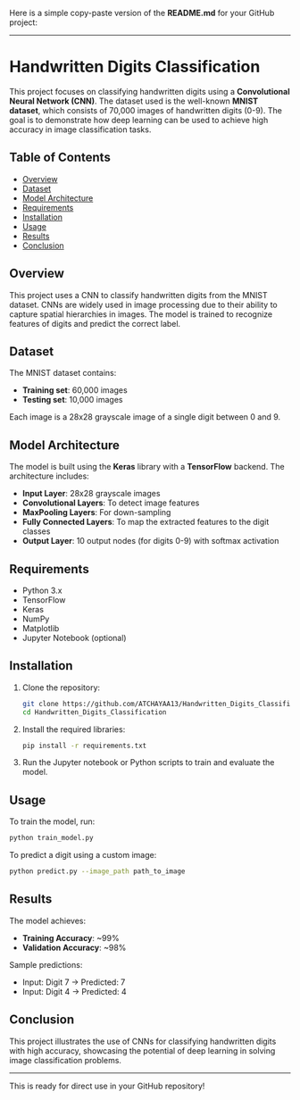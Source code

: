 Here is a simple copy-paste version of the **README.md** for your GitHub project:

---

# Handwritten Digits Classification

This project focuses on classifying handwritten digits using a **Convolutional Neural Network (CNN)**. The dataset used is the well-known **MNIST dataset**, which consists of 70,000 images of handwritten digits (0-9). The goal is to demonstrate how deep learning can be used to achieve high accuracy in image classification tasks.

## Table of Contents
- [Overview](#overview)
- [Dataset](#dataset)
- [Model Architecture](#model-architecture)
- [Requirements](#requirements)
- [Installation](#installation)
- [Usage](#usage)
- [Results](#results)
- [Conclusion](#conclusion)

## Overview

This project uses a CNN to classify handwritten digits from the MNIST dataset. CNNs are widely used in image processing due to their ability to capture spatial hierarchies in images. The model is trained to recognize features of digits and predict the correct label.

## Dataset

The MNIST dataset contains:
- **Training set**: 60,000 images
- **Testing set**: 10,000 images

Each image is a 28x28 grayscale image of a single digit between 0 and 9.

## Model Architecture

The model is built using the **Keras** library with a **TensorFlow** backend. The architecture includes:
- **Input Layer**: 28x28 grayscale images
- **Convolutional Layers**: To detect image features
- **MaxPooling Layers**: For down-sampling
- **Fully Connected Layers**: To map the extracted features to the digit classes
- **Output Layer**: 10 output nodes (for digits 0-9) with softmax activation

## Requirements

- Python 3.x
- TensorFlow
- Keras
- NumPy
- Matplotlib
- Jupyter Notebook (optional)

## Installation

1. Clone the repository:
    ```bash
    git clone https://github.com/ATCHAYAA13/Handwritten_Digits_Classification.git
    cd Handwritten_Digits_Classification
    ```

2. Install the required libraries:
    ```bash
    pip install -r requirements.txt
    ```

3. Run the Jupyter notebook or Python scripts to train and evaluate the model.

## Usage

To train the model, run:
```bash
python train_model.py
```

To predict a digit using a custom image:
```bash
python predict.py --image_path path_to_image
```

## Results

The model achieves:
- **Training Accuracy**: ~99%
- **Validation Accuracy**: ~98%

Sample predictions:
- Input: Digit 7 → Predicted: 7
- Input: Digit 4 → Predicted: 4

## Conclusion

This project illustrates the use of CNNs for classifying handwritten digits with high accuracy, showcasing the potential of deep learning in solving image classification problems.

---

This is ready for direct use in your GitHub repository!
